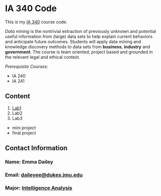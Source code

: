 # IA 340 Code 

This is my [IA 340](https://catalog.jmu.edu/preview_course_nopop.php?catoid=50&coid=258336) course code. 

*Data mining* is the nontrivial extraction of previously unknown and potential useful information from (large) data sets to help explain current behaviors and anticipate future outcomes. Students will apply data mining and knowledge discovery methods to data sets from **business**, **industry** and **government**. The course is team oriented, project based and grounded in the relevant legal and ethical context.

*Prerequisite Courses:*
- IA 240
- IA 241
  
## Content 

1. [Lab1](https://github.com/daileyee/IA-340-/blob/main/Lab1.ipynb)
2. Lab2
3. Lab3

- mini project
- final project

## Contact Information

### **Name:** Emma Dailey
### **Email:** daileyee@dukes.jmu.edu 
### **Major:** [Intelligence Analysis](https://www.jmu.edu/academics/undergraduate/majors/intelligence-analysis.shtml)
